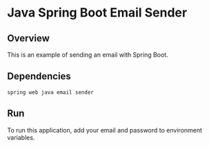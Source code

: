 # Java Spring Boot Email Sender

## Overview
This is an example of sending an email with Spring Boot.

## Dependencies
`
spring web
java email sender
`


## Run
To run this application, add your email and password to environment variables.
